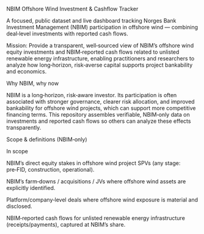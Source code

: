 NBIM Offshore Wind Investment & Cashflow Tracker

A focused, public dataset and live dashboard tracking Norges Bank Investment Management (NBIM) participation in offshore wind — combining deal‑level investments with reported cash flows.

Mission: Provide a transparent, well‑sourced view of NBIM’s offshore wind equity investments and NBIM‑reported cash flows related to unlisted renewable energy infrastructure, enabling practitioners and researchers to analyze how long‑horizon, risk‑averse capital supports project bankability and economics.


Why NBIM, why now

NBIM is a long‑horizon, risk‑aware investor. Its participation is often associated with stronger governance, clearer risk allocation, and improved bankability for offshore wind projects, which can support more competitive financing terms. This repository assembles verifiable, NBIM‑only data on investments and reported cash flows so others can analyze these effects transparently.


Scope & definitions (NBIM‑only)

In scope

NBIM’s direct equity stakes in offshore wind project SPVs (any stage: pre‑FID, construction, operational).

NBIM’s farm‑downs / acquisitions / JVs where offshore wind assets are explicitly identified.

Platform/company‑level deals where offshore wind exposure is material and disclosed.

NBIM‑reported cash flows for unlisted renewable energy infrastructure (receipts/payments), captured at NBIM’s share.
